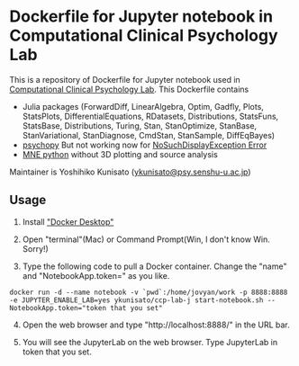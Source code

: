 # Dockerfile for Jupyter notebook in Computational Clinical Psychology Lab

This is a repository of Dockerfile for Jupyter notebook used in [Computational Clinical Psychology Lab](https://kunisatolab.github.io/english/index.html). This Dockerfile contains

- Julia packages (ForwardDiff, LinearAlgebra, Optim, Gadfly, Plots, StatsPlots, DifferentialEquations, RDatasets, Distributions, StatsFuns, StatsBase, Distributions, Turing, Stan, StanOptimize, StanBase, StanVariational, StanDiagnose, CmdStan, StanSample, DiffEqBayes)
- [psychopy](https://www.psychopy.org/) But not working now for [NoSuchDisplayException Error](https://discourse.psychopy.org/t/running-psychopy-on-a-public-notebook-server-nosuchdisplayexception-cannot-connect-to-none/11538)
- [MNE python](https://mne.tools/stable/index.html) without 3D plotting and source analysis

Maintainer is Yoshihiko Kunisato (ykunisato@psy.senshu-u.ac.jp)

## Usage

1. Install ["Docker Desktop"](https://www.docker.com/products/docker-desktop)

2. Open "terminal"(Mac) or Command Prompt(Win, I don't know Win. Sorry!)

3. Type the following code to pull a Docker container. Change the "name" and "NotebookApp.token=" as you like.

```
docker run -d --name notebook -v `pwd`:/home/jovyan/work -p 8888:8888 -e JUPYTER_ENABLE_LAB=yes ykunisato/ccp-lab-j start-notebook.sh --NotebookApp.token="token that you set"
```

4. Open the web browser and type "http://localhost:8888/" in the URL bar.

5. You will see the JupyterLab on the web browser. Type JupyterLab in token that you set.
